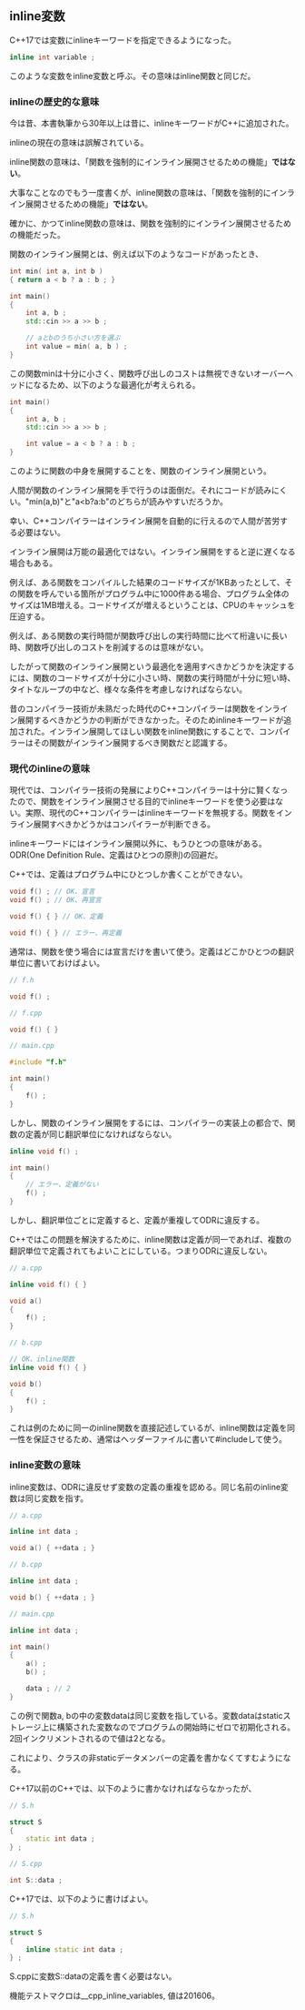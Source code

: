 ## inline変数

C++17では変数にinlineキーワードを指定できるようになった。

~~~cpp
inline int variable ;
~~~

このような変数をinline変数と呼ぶ。その意味はinline関数と同じだ。

### inlineの歴史的な意味

今は昔、本書執筆から30年以上は昔に、inlineキーワードがC++に追加された。

inlineの現在の意味は誤解されている。

inline関数の意味は、「関数を強制的にインライン展開させるための機能」**ではない**。

大事なことなのでもう一度書くが、inline関数の意味は、「関数を強制的にインライン展開させるための機能」**ではない**。

確かに、かつてinline関数の意味は、関数を強制的にインライン展開させるための機能だった。

関数のインライン展開とは、例えば以下のようなコードがあったとき、

~~~cpp
int min( int a, int b )
{ return a < b ? a : b ; }

int main()
{
    int a, b ;
    std::cin >> a >> b ;

    // aとbのうち小さい方を選ぶ
    int value = min( a, b ) ;
}
~~~

この関数minは十分に小さく、関数呼び出しのコストは無視できないオーバーヘッドになるため、以下のような最適化が考えられる。

~~~cpp
int main()
{
    int a, b ;
    std::cin >> a >> b ;

    int value = a < b ? a : b ;
}
~~~

このように関数の中身を展開することを、関数のインライン展開という。

人間が関数のインライン展開を手で行うのは面倒だ。それにコードが読みにくい。"min(a,b)"と"a\<b?a:b"のどちらが読みやすいだろうか。

幸い、C++コンパイラーはインライン展開を自動的に行えるので人間が苦労する必要はない。

インライン展開は万能の最適化ではない。インライン展開をすると逆に遅くなる場合もある。

例えば、ある関数をコンパイルした結果のコードサイズが1KBあったとして、その関数を呼んでいる箇所がプログラム中に1000件ある場合、プログラム全体のサイズは1MB増える。コードサイズが増えるということは、CPUのキャッシュを圧迫する。

例えば、ある関数の実行時間が関数呼び出しの実行時間に比べて桁違いに長い時、関数呼び出しのコストを削減するのは意味がない。

したがって関数のインライン展開という最適化を適用すべきかどうかを決定するには、関数のコードサイズが十分に小さい時、関数の実行時間が十分に短い時、タイトなループの中など、様々な条件を考慮しなければならない。

昔のコンパイラー技術が未熟だった時代のC++コンパイラーは関数をインライン展開するべきかどうかの判断ができなかった。そのためinlineキーワードが追加された。インライン展開してほしい関数をinline関数にすることで、コンパイラーはその関数がインライン展開するべき関数だと認識する。

### 現代のinlineの意味

現代では、コンパイラー技術の発展によりC++コンパイラーは十分に賢くなったので、関数をインライン展開させる目的でinlineキーワードを使う必要はない。実際、現代のC++コンパイラーはinlineキーワードを無視する。関数をインライン展開すべきかどうかはコンパイラーが判断できる。

inlineキーワードにはインライン展開以外に、もうひとつの意味がある。ODR(One Definition Rule、定義はひとつの原則)の回避だ。

C++では、定義はプログラム中にひとつしか書くことができない。

~~~c++
void f() ; // OK、宣言
void f() ; // OK、再宣言

void f() { } // OK、定義

void f() { } // エラー、再定義
~~~

通常は、関数を使う場合には宣言だけを書いて使う。定義はどこかひとつの翻訳単位に書いておけばよい。

~~~c++
// f.h

void f() ;

// f.cpp

void f() { }

// main.cpp

#include "f.h"

int main()
{
    f() ;
}
~~~

しかし、関数のインライン展開をするには、コンパイラーの実装上の都合で、関数の定義が同じ翻訳単位になければならない。


~~~c++
inline void f() ;

int main()
{
    // エラー、定義がない
    f() ; 
}
~~~

しかし、翻訳単位ごとに定義すると、定義が重複してODRに違反する。

C++ではこの問題を解決するために、inline関数は定義が同一であれば、複数の翻訳単位で定義されてもよいことにしている。つまりODRに違反しない。

~~~c++
// a.cpp

inline void f() { }

void a()
{
    f() ;
}

// b.cpp

// OK、inline関数
inline void f() { }

void b()
{
    f() ;
}
~~~

これは例のために同一のinline関数を直接記述しているが、inline関数は定義を同一性を保証させるため、通常はヘッダーファイルに書いて#includeして使う。

### inline変数の意味

inline変数は、ODRに違反せず変数の定義の重複を認める。同じ名前のinline変数は同じ変数を指す。

~~~c++
// a.cpp

inline int data ;

void a() { ++data ; }

// b.cpp

inline int data ;

void b() { ++data ; }

// main.cpp

inline int data ;

int main()
{
    a() ;
    b() ;

    data ; // 2
}
~~~

この例で関数a, bの中の変数dataは同じ変数を指している。変数dataはstaticストレージ上に構築された変数なのでプログラムの開始時にゼロで初期化される。2回インクリメントされるので値は2となる。

これにより、クラスの非staticデータメンバーの定義を書かなくてすむようになる。

C++17以前のC++では、以下のように書かなければならなかったが、

~~~cpp
// S.h

struct S
{
    static int data ;
} ;

// S.cpp

int S::data ;
~~~

C++17では、以下のように書けばよい。


~~~cpp
// S.h

struct S
{
    inline static int data ;
} ;
~~~

S.cppに変数S::dataの定義を書く必要はない。

機能テストマクロは__cpp_inline_variables, 値は201606。
